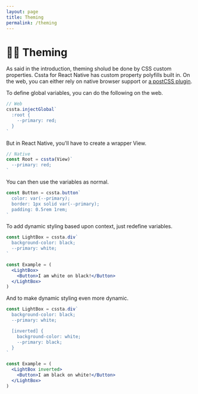 ```yaml
---
layout: page
title: Theming
permalink: /theming
---
```


# 🏳️‍🌈 Theming

As said in the introduction, theming sholud be done by CSS custom properties. Cssta for React Native has custom property polyfills built in. On the web, you can either rely on native browser support or [a postCSS plugin](https://github.com/MadLittleMods/postcss-css-variables#differences-from-postcss-custom-properties).

To define global variables, you can do the following on the web.

```jsx
// Web
cssta.injectGlobal`
  :root {
    --primary: red;
  }
`
```

But in React Native, you'll have to create a wrapper View.

```jsx
// Native
const Root = cssta(View)`
  --primary: red;
`
```

You can then use the variables as normal.

```jsx
const Button = cssta.button`
  color: var(--primary);
  border: 1px solid var(--primary);
  padding: 0.5rem 1rem;
`
```

To add dynamic styling based upon context, just redefine variables.

```jsx
const LightBox = cssta.div`
  background-color: black;
  --primary: white;
`

const Example = (
  <LightBox>
    <Button>I am white on black!</Button>
  </LightBox>
)
```

And to make dynamic styling even more dynamic.

```jsx
const LightBox = cssta.div`
  background-color: black;
  --primary: white;

  [inverted] {
    background-color: white;
    --primary: black;
  }
`

const Example = (
  <LightBox inverted>
    <Button>I am black on white!</Button>
  </LightBox>
)
```
